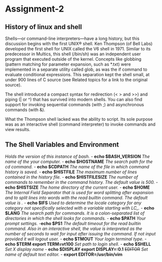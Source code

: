 # Assignment-2

## History of linux and shell 

Shells—or command-line interpreters—have a long history, but this discussion begins with the first UNIX® shell. Ken Thompson (of Bell Labs) developed the first shell for UNIX called the V6 shell in 1971. Similar to its predecessor in Multics, this shell (/bin/sh) was an independent user program that executed outside of the kernel. Concepts like globbing (pattern matching for parameter expansion, such as *.txt) were implemented in a separate utility called glob, as was the if command to evaluate conditional expressions. This separation kept the shell small, at under 900 lines of C source (see Related topics for a link to the original source).

The shell introduced a compact syntax for redirection (< > and >>) and piping (| or ^) that has survived into modern shells. You can also find support for invoking sequential commands (with ;) and asynchronous commands (with &).

What the Thompson shell lacked was the ability to script. Its sole purpose was as an interactive shell (command interpreter) to invoke commands and view results.

## The Shell Variables and Environment

*Holds the version of this instance of bash.* - **echo $BASH_VERSION**
*The name of the your computer.* - **echo $HOSTNAME**
*The search path for the cd command.* - **echo $CDPATH**
*The name of the file in which command history is saved.* - **echo $HISTFILE**
*The maximum number of lines contained in the history file.* - **echo $HISTFILESIZE**
*The number of commands to remember in the command history. The default value is 500.* - **echo $HISTSIZE**
*The home directory of the current user.* - **echo $HOME**
*The Internal Field Separator that is used for word splitting after expansion and to split lines into words with the read builtin command. The default value is <space><tab><newline>.* - **echo $IFS**
*Used to determine the locale category for any category not specifically selected with a variable starting with LC_.* - **echo $LANG**
*The search path for commands. It is a colon-separated list of directories in which the shell looks for commands.* - **echo $PATH**
*Your prompt settings.* -**echo $PS1**
*The default timeout for the read builtin command. Also in an interactive shell, the value is interpreted as the number of seconds to wait for input after issuing the command. If not input provided it will logout user.* - **echo $TMOUT**
*Your login terminal type.* - **echo $TERM
export TERM=vt100**
*Set path to login shell.* - **echo $SHELL**
*Set X display name* - **echo $DISPLAY
export DISPLAY=:0.1**
~~EDITOR~~ *Set name of default text editor.* - **export EDITOR=/usr/bin/vim**